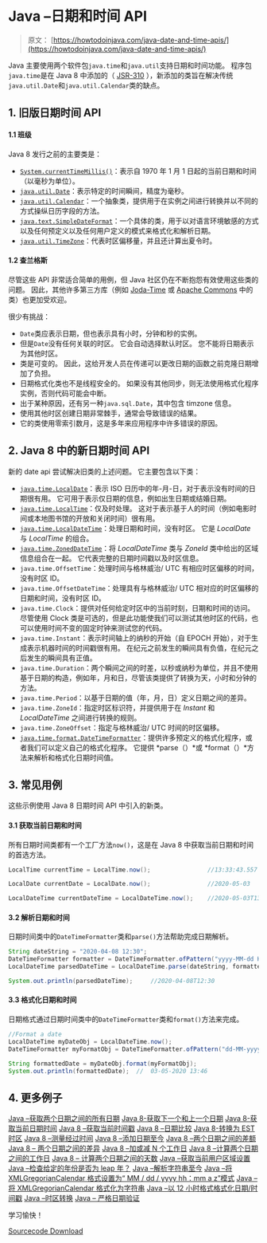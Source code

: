 # Java –日期和时间 API

> 原文： [https://howtodoinjava.com/java-date-and-time-apis/](https://howtodoinjava.com/java-date-and-time-apis/)

Java 主要使用两个软件包`java.time`和`java.util`支持日期和时间功能。 程序包`java.time`是在 Java 8 中添加的（ [JSR-310](https://jcp.org/en/jsr/detail?id=310) ），新添加的类旨在解决传统`java.util.Date`和`java.util.Calendar`类的缺点。

## 1\. 旧版日期时间 API

#### 1.1 班级

Java 8 发行之前的主要类是：

*   [`System.currentTimeMillis()`](https://docs.oracle.com/javase/7/docs/api/java/lang/System.html#currentTimeMillis())：表示自 1970 年 1 月 1 日起的当前日期和时间（以毫秒为单位）。
*   [`java.util.Date`](https://docs.oracle.com/javase/7/docs/api/java/util/Date.html)：表示特定的时间瞬间，精度为毫秒。
*   [`java.util.Calendar`](https://docs.oracle.com/javase/7/docs/api/java/util/Calendar.html)：一个抽象类，提供用于在实例之间进行转换并以不同的方式操纵日历字段的方法。
*   [`java.text.SimpleDateFormat`](https://docs.oracle.com/javase/7/docs/api/java/text/SimpleDateFormat.html)：一个具体的类，用于以对语言环境敏感的方式以及任何预定义以及任何用户定义的模式来格式化和解析日期。
*   [`java.util.TimeZone`](https://docs.oracle.com/javase/7/docs/api/java/util/TimeZone.html)：代表时区偏移量，并且还计算出夏令时。

#### 1.2 查兰格斯

尽管这些 API 非常适合简单的用例，但 Java 社区仍在不断抱怨有效使用这些类的问题。 因此，其他许多第三方库（例如 [Joda-Time](https://www.joda.org/joda-time/) 或 [Apache Commons](https://commons.apache.org/) 中的类）也更加受欢迎。

很少有挑战：

*   `Date`类应表示日期，但也表示具有小时，分钟和秒的实例。
*   但是`Date`没有任何关联的时区。 它会自动选择默认时区。 您不能将日期表示为其他时区。
*   类是可变的。 因此，这给开发人员在传递可以更改日期的函数之前克隆日期增加了负担。
*   日期格式化类也不是线程安全的。 如果没有其他同步，则无法使用格式化程序实例，否则代码可能会中断。
*   出于某种原因，还有另一种`java.sql.Date`，其中包含 timzone 信息。
*   使用其他时区创建日期非常棘手，通常会导致错误的结果。
*   它的类使用零索引数月，这是多年来应用程序中许多错误的原因。

## 2\. Java 8 中的新日期时间 API

新的 date api 尝试解决旧类的上述问题。 它主要包含以下类：

*   [`java.time.LocalDate`](https://howtodoinjava.com/java/date-time/compare-localdates/)：表示 ISO 日历中的年-月-日，对于表示没有时间的日期很有用。 它可用于表示仅日期的信息，例如出生日期或结婚日期。
*   [`java.time.LocalTime`](https://howtodoinjava.com/java/date-time/java-localtime/)：仅及时处理。 这对于表示基于人的时间（例如电影时间或本地图书馆的开放和关闭时间）很有用。
*   [`java.time.LocalDateTime`](https://howtodoinjava.com/java/date-time/compare-localdatetime/)：处理日期和时间，没有时区。 它是 *LocalDate* 与 *LocalTime* 的组合。
*   [`java.time.ZonedDateTime`](https://howtodoinjava.com/java/date-time/zoneddatetime-comparison/)：将 *LocalDateTime* 类与 *ZoneId* 类中给出的区域信息组合在一起。 它代表完整的日期时间戳以及时区信息。
*   `java.time.OffsetTime`：处理时间与格林威治/ UTC 有相应时区偏移的时间，没有时区 ID。
*   `java.time.OffsetDateTime`：处理具有与格林威治/ UTC 相对应的时区偏移的日期和时间，没有时区 ID。
*   `java.time.Clock`：提供对任何给定时区中的当前时刻，日期和时间的访问。 尽管使用 Clock 类是可选的，但是此功能使我们可以测试其他时区的代码，也可以使用时间不变的固定时钟来测试您的代码。
*   `java.time.Instant`：表示时间轴上的纳秒的开始（自 EPOCH 开始），对于生成表示机器时间的时间戳很有用。 在纪元之前发生的瞬间具有负值，在纪元之后发生的瞬间具有正值。
*   `java.time.Duration`：两个瞬间之间的时差，以秒或纳秒为单位，并且不使用基于日期的构造，例如年，月和日，尽管该类提供了转换为天，小时和分钟的方法。
*   `java.time.Period`：以基于日期的值（年，月，日）定义日期之间的差异。
*   `java.time.ZoneId`：指定时区标识符，并提供用于在 *Instant* 和 *LocalDateTime* 之间进行转换的规则。
*   `java.time.ZoneOffset`：指定与格林威治/ UTC 时间的时区偏移。
*   [`java.time.format.DateTimeFormatter`](https://howtodoinjava.com/java/date-time/java8-datetimeformatter-example/)：提供许多预定义的格式化程序，或者我们可以定义自己的格式化程序。 它提供 *parse（）*或 *format（）*方法来解析和格式化日期时间值。

## 3\. 常见用例

这些示例使用 Java 8 日期时间 API 中引入的新类。

#### 3.1 获取当前日期和时间

所有日期时间类都有一个工厂方法`now()`，这是在 Java 8 中获取当前日期和时间的首选方法。

```java
LocalTime currentTime = LocalTime.now();				//13:33:43.557

LocalDate currentDate = LocalDate.now();				//2020-05-03

LocalDateTime currentDateTime = LocalDateTime.now();	//2020-05-03T13:33:43.557

```

#### 3.2 解析日期和时间

日期时间类中的`DateTimeFormatter`类和`parse()`方法帮助完成日期解析。

```java
String dateString = "2020-04-08 12:30";
DateTimeFormatter formatter = DateTimeFormatter.ofPattern("yyyy-MM-dd HH:mm");
LocalDateTime parsedDateTime = LocalDateTime.parse(dateString, formatter);

System.out.println(parsedDateTime);		//2020-04-08T12:30

```

#### 3.3 格式化日期和时间

日期格式通过日期时间类中的`DateTimeFormatter`类和`format()`方法来完成。

```java
//Format a date
LocalDateTime myDateObj = LocalDateTime.now();
DateTimeFormatter myFormatObj = DateTimeFormatter.ofPattern("dd-MM-yyyy HH:mm");

String formattedDate = myDateObj.format(myFormatObj);
System.out.println(formattedDate);	//	03-05-2020 13:46

```

## 4\. 更多例子

[Java –获取两个日期之间的所有日期](https://howtodoinjava.com/java/date-time/dates-between-two-dates/)
[Java 8-获取下一个和上一个日期](https://howtodoinjava.com/java/date-time/java8-next-previous-date/)
[Java 8-获取当前日期时间](https://howtodoinjava.com/java/date-time/current-date-time/)
[Java 8 –获取当前时间戳](https://howtodoinjava.com/java/date-time/get-current-timestamp/)
[Java 8 –日期比较](https://howtodoinjava.com/java/date-time/compare-dates/)
[Java 8-转换为 EST 时区](https://howtodoinjava.com/java/date-time/convert-date-time-to-est-est5edt/)
[Java 8 –测量经过时间](https://howtodoinjava.com/java/date-time/execution-elapsed-time/)
[Java 8 –添加日期至今](https://howtodoinjava.com/java/date-time/add-days-to-date-localdatetime/)
[Java 8 –两个日期之间的差额](https://howtodoinjava.com/java/date-time/duration-between-two-dates/)
[Java 8 – 两个日期之间的差异](https://howtodoinjava.com/java/date-time/calculate-difference-between-two-dates-in-java/)
[Java 8 –加或减 N 个工作日](https://howtodoinjava.com/java/date-time/add-subtract-business-days/)
[Java 8 –计算两个日期之间的工作日](https://howtodoinjava.com/java/date-time/calculate-business-days/)
[Java 8 – 计算两个日期之间的天数](https://howtodoinjava.com/java/date-time/calculate-days-between-dates/)
[Java –获取当前用户区域设置](https://howtodoinjava.com/java/date-time/how-to-get-current-user-locale-in-java/)
[Java –检查给定的年份是否为 leap 年？](https://howtodoinjava.com/java/date-time/check-leap-year/)
[Java –解析字符串至今](https://howtodoinjava.com/java/date-time/java-parse-string-to-date/)
[Java –将 XMLGregorianCalendar 格式设置为“ MM / dd / yyyy hh：mm a z”模式](https://howtodoinjava.com/java/date-time/format-xmlgregoriancalendar-to-date-pattern/)
[Java –将 XMLGregorianCalendar 格式化为字符串](https://howtodoinjava.com/java/date-time/xmlgregoriancalendar-date-string-example/)
[Java –以 12 小时格式格式化日期/时间戳](https://howtodoinjava.com/java/date-time/format-time-12-hours-pattern/)
[Java –时区转换](https://howtodoinjava.com/java/date-time/convert-date-between-timezones/)
[Java – 严格日期验证](https://howtodoinjava.com/java/date-time/strict-date-validation-simpledateformat-setlenient/)

学习愉快！

[Sourcecode Download](https://github.com/lokeshgupta1981/Core-Java/tree/master/src/com/howtodoinjava/core/datetime)